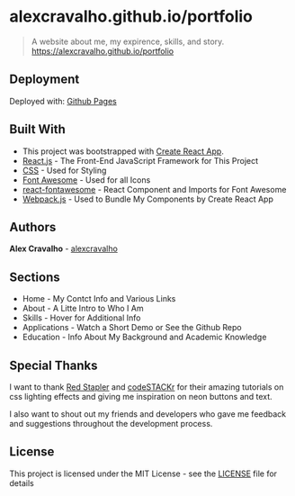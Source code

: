 # alexcravalho.github.io/portfolio

> A website about me, my expirence, skills, and story. https://alexcravalho.github.io/portfolio

## Deployment
Deployed with: [Github Pages](https://pages.github.com/)

## Built With
* This project was bootstrapped with [Create React App](https://github.com/facebook/create-react-app).
* [React.js](https://reactjs.org/) - The Front-End JavaScript Framework for This Project
* [CSS](https://www.w3.org/Style/CSS/) - Used for Styling
* [Font Awesome](https://fontawesome.com/) - Used for all Icons
* [react-fontawesome](https://github.com/FortAwesome/react-fontawesome) - React Component and Imports for Font Awesome
* [Webpack.js](https://webpack.js.org/) - Used to Bundle My Components by Create React App

## Authors
**Alex Cravalho** - [alexcravalho](https://github.com/alexcravalho)

## Sections
* Home - My Contct Info and Various Links
* About - A Litte Intro to Who I Am
* Skills - Hover for Additional Info
* Applications - Watch a Short Demo or See the Github Repo
* Education - Info About My Background and Academic Knowledge

## Special Thanks
I want to thank [Red Stapler](https://www.youtube.com/channel/UCRthRrv06q1iOl86-tTKJhg) and [codeSTACKr](https://www.youtube.com/channel/UCDCHcqyeQgJ-jVSd6VJkbCw) for their amazing tutorials on css lighting effects and giving me inspiration on neon buttons and text.

I also want to shout out my friends and developers who gave me feedback and suggestions throughout the development process.

## License
This project is licensed under the MIT License - see the [LICENSE](https://github.com/alexcravalho/portfolio/blob/master/LICENSE) file for details
